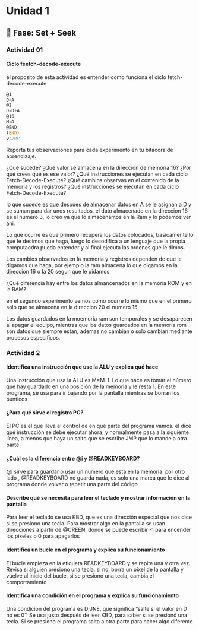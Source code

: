 # Unidad 1

## 🔎 Fase: Set + Seek

### Actividad 01

#### Ciclo feetch-decode-execute
el proposito de esta actividad es entender como funciona el ciclo fetch-decode-execute

``` asm
@1
D=A
@2
D=D+A
@16
M=D
@END
(END)
0;JMP
```

Reporta tus observaciones para cada experimento en tu bitácora de aprendizaje.

¿Qué sucede? ¿Qué valor se almacena en la dirección de memoria 16? ¿Por qué crees que es ese valor? ¿Qué instrucciones se ejecutan en cada ciclo Fetch-Decode-Execute? ¿Qué cambios observas en el contenido de la memoria y los registros? ¿Qué instrucciones se ejecutan en cada ciclo Fetch-Decode-Execute?

lo que sucede es que despues de almacenar datos en A  se le asignan a D y se suman para dar unos resultados, el dato almacenado en la direccion 16 es el numero 3, lo creo ya que lo almacenamos en la Ram y lo podemos ver ahi. 

Lo que ocurre es que primero recupera los datos colocados, basicamente lo que le decimos que haga, luego lo decodifica a un lenguaje que la propia computaodra pueda entender y al final ejecuta las ordenes que le dimos.

Los cambios observados en la memoria y registros dependen de que le digamos que haga, por ejemplo la ram almacena lo que digamos en la direccion 16 o la 20 segun que le pidamos.

¿Qué diferencia hay entre los datos almancenados en la memoria ROM y en la RAM?

en el segundo experimento vemos como ocurre lo mismo que en el primero solo que se almacena en la direccion 20 el numero 15

Los datos guardados en la moemoria ram son temporales y se desaparecen al apagar el equipo, mientras que los datos guardados en la memoria rom son datos que siempre estan, ademas no cambian o solo cambian mediante procesos especificos.


### Actividad 2

#### Identifica una instrucción que use la ALU y explica qué hace
Una instrucción que usa la ALU es M=M-1. Lo que hace es tomar el número que hay guardado en una posición de la memoria y le resta 1. En este programa, se usa para ir bajando por la pantalla mientras se borran los punticos

#### ¿Para qué sirve el registro PC?
El PC es el que lleva el control de en qué parte del programa vamos. el dice qué instrucción se debe ejecutar ahora, y normalmente pasa a la siguiente línea, a menos que haya un salto que se escribe JMP que lo mande a otra parte

#### ¿Cuál es la diferencia entre @i y @READKEYBOARD?
@i sirve para guardar o usar un numero que esta en la memoria. por otro lado , @READKEYBOARD no guarda nada, es solo una marca que le dice al programa donde volver o repetir una parte del código

#### Describe qué se necesita para leer el teclado y mostrar información en la pantalla
Para leer el teclado se usa KBD, que es una dirección especial que nos dice si se presiono una tecla. Para mostrar algo en la pantalla se usan direcciones a partir de @CREEN, donde se puede escribir -1 para encender los pixeles o 0 para apagarlos

#### Identifica un bucle en el programa y explica su funcionamiento
El bucle empieza en la etiqueta READKEYBOARD y se repite una y otra vez. Revisa si alguien presiono una tecla. si no, borra un píxel de la pantalla y vuelve al inicio del bucle, si se presiono una tecla, cambia el comportamiento

#### Identifica una condición en el programa y explica su funcionamiento
Una condicion del programa es D;JNE, que significa “salte si el valor en D no es 0”. Se usa justo después de leer KBD, para saber si se presionó una tecla. Si se presiono el programa salta a otra parte para hacer algo diferente





